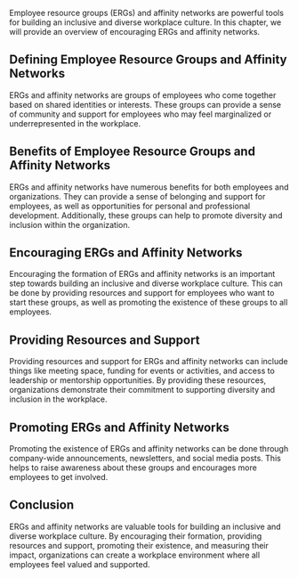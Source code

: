 
Employee resource groups (ERGs) and affinity networks are powerful tools for building an inclusive and diverse workplace culture. In this chapter, we will provide an overview of encouraging ERGs and affinity networks.

Defining Employee Resource Groups and Affinity Networks
-------------------------------------------------------

ERGs and affinity networks are groups of employees who come together based on shared identities or interests. These groups can provide a sense of community and support for employees who may feel marginalized or underrepresented in the workplace.

Benefits of Employee Resource Groups and Affinity Networks
----------------------------------------------------------

ERGs and affinity networks have numerous benefits for both employees and organizations. They can provide a sense of belonging and support for employees, as well as opportunities for personal and professional development. Additionally, these groups can help to promote diversity and inclusion within the organization.

Encouraging ERGs and Affinity Networks
--------------------------------------

Encouraging the formation of ERGs and affinity networks is an important step towards building an inclusive and diverse workplace culture. This can be done by providing resources and support for employees who want to start these groups, as well as promoting the existence of these groups to all employees.

Providing Resources and Support
-------------------------------

Providing resources and support for ERGs and affinity networks can include things like meeting space, funding for events or activities, and access to leadership or mentorship opportunities. By providing these resources, organizations demonstrate their commitment to supporting diversity and inclusion in the workplace.

Promoting ERGs and Affinity Networks
------------------------------------

Promoting the existence of ERGs and affinity networks can be done through company-wide announcements, newsletters, and social media posts. This helps to raise awareness about these groups and encourages more employees to get involved.

Conclusion
----------

ERGs and affinity networks are valuable tools for building an inclusive and diverse workplace culture. By encouraging their formation, providing resources and support, promoting their existence, and measuring their impact, organizations can create a workplace environment where all employees feel valued and supported.
